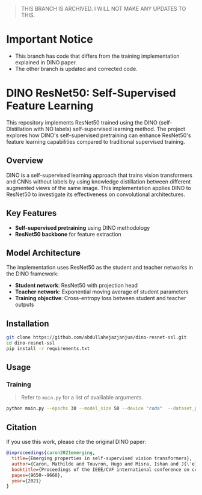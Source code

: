 > THIS BRANCH IS ARCHIVED. I WILL NOT MAKE ANY UPDATES TO THIS. 

# Important Notice
- This branch has code that differs from the training implementation explained in DINO paper.
- The other branch is updated and corrected code.

# DINO ResNet50: Self-Supervised Feature Learning

This repository implements ResNet50 trained using the DINO (self-DIstillation with NO labels) self-supervised learning method. The project explores how DINO's self-supervised pretraining can enhance ResNet50's feature learning capabilities compared to traditional supervised training.

## Overview

DINO is a self-supervised learning approach that trains vision transformers and CNNs without labels by using knowledge distillation between different augmented views of the same image. This implementation applies DINO to ResNet50 to investigate its effectiveness on convolutional architectures.

## Key Features

- **Self-supervised pretraining** using DINO methodology
- **ResNet50 backbone** for feature extraction

## Model Architecture

The implementation uses ResNet50 as the student and teacher networks in the DINO framework:
- **Student network**: ResNet50 with projection head
- **Teacher network**: Exponential moving average of student parameters
- **Training objective**: Cross-entropy loss between student and teacher outputs

## Installation

```bash
git clone https://github.com/abdullahejazjanjua/dino-resnet-ssl.git
cd dino-resnet-ssl
pip install -r requirements.txt
```

## Usage

### Training
> Refer to `main.py` for a list of availiable arguments.
```bash
python main.py --epochs 30 --model_size 50 --device "cuda"  --dataset_path "path_to_your_dataset" --save_dir "path_to_save_model_checkpoints"
```

<!-- 
## Dataset
This model is trained on [this](https://www.kaggle.com/datasets/akash2sharma/tiny-imagenet)
 -->

<!-- 
## Experiments

This repository includes experiments comparing:
- Supervised ResNet50 baseline
- DINO-pretrained ResNet50
- Feature quality analysis
- Transfer learning performance -->

## Citation

If you use this work, please cite the original DINO paper:

```bibtex
@inproceedings{caron2021emerging,
  title={Emerging properties in self-supervised vision transformers},
  author={Caron, Mathilde and Touvron, Hugo and Misra, Ishan and J{\'e}gou, Herv{\'e} and Mairal, Julien and Bojanowski, Piotr and Joulin, Armand},
  booktitle={Proceedings of the IEEE/CVF international conference on computer vision},
  pages={9650--9660},
  year={2021}
}
```
